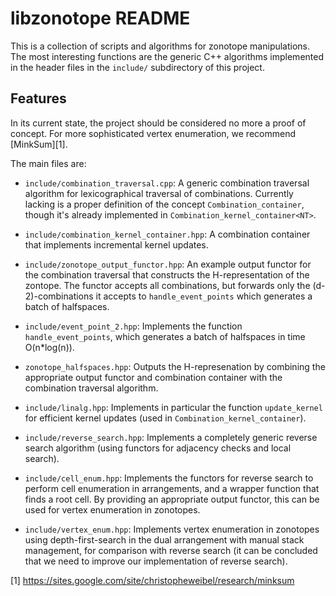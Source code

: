 
libzonotope README
==================

This is a collection of scripts and algorithms for zonotope
manipulations. The most interesting functions are the generic C++
algorithms implemented in the header files in the `include/`
subdirectory of this project.



Features
--------

In its current state, the project should be considered no more a proof
of concept. For more sophisticated vertex enumeration, we recommend
[MinkSum][1].

The main files are:

- `include/combination_traversal.cpp`: A generic combination traversal
  algorithm for lexicographical traversal of combinations. Currently
  lacking is a proper definition of the concept
  `Combination_container`, though it's already implemented in
  `Combination_kernel_container<NT>`.

- `include/combination_kernel_container.hpp`: A combination container
  that implements incremental kernel updates.

- `include/zonotope_output_functor.hpp`: An example output functor for
  the combination traversal that constructs the H-representation of
  the zontope. The functor accepts all combinations, but forwards only
  the (d-2)-combinations it accepts to `handle_event_points` which
  generates a batch of halfspaces.
  
- `include/event_point_2.hpp`: Implements the function
  `handle_event_points`, which generates a batch of halfspaces in time
  O(n*log(n)).
  
- `zonotope_halfspaces.hpp`: Outputs the H-represenation by combining
  the appropriate output functor and combination container with the
  combination traversal algorithm.

- `include/linalg.hpp`: Implements in particular the function
  `update_kernel` for efficient kernel updates (used in
  `Combination_kernel_container`).
  
- `include/reverse_search.hpp`: Implements a completely generic
  reverse search algorithm (using functors for adjacency checks and
  local search).

- `include/cell_enum.hpp`: Implements the functors for reverse search
  to perform cell enumeration in arrangements, and a wrapper function
  that finds a root cell. By providing an appropriate output functor,
  this can be used for vertex enumeration in zonotopes.

- `include/vertex_enum.hpp`: Implements vertex enumeration in
  zonotopes using depth-first-search in the dual arrangement with
  manual stack management, for comparison with reverse search (it can
  be concluded that we need to improve our implementation of reverse
  search).


[1] https://sites.google.com/site/christopheweibel/research/minksum
